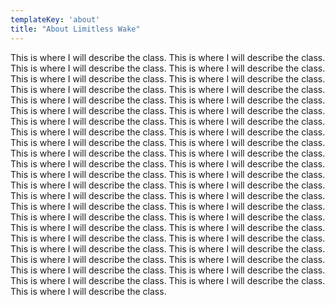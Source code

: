```yaml
---
templateKey: 'about'
title: "About Limitless Wake"
---
```


This is where I will describe the class. This is where I will describe the class. This is where I will describe the class. This is where I will describe the class. This is where I will describe the class. This is where I will describe the class. This is where I will describe the class. This is where I will describe the class. This is where I will describe the class. This is where I will describe the class. This is where I will describe the class. This is where I will describe the class. This is where I will describe the class. This is where I will describe the class. This is where I will describe the class. This is where I will describe the class. This is where I will describe the class. This is where I will describe the class. This is where I will describe the class. This is where I will describe the class. This is where I will describe the class. This is where I will describe the class. This is where I will describe the class. This is where I will describe the class. This is where I will describe the class. This is where I will describe the class. This is where I will describe the class. This is where I will describe the class. This is where I will describe the class. This is where I will describe the class. This is where I will describe the class. This is where I will describe the class. This is where I will describe the class. This is where I will describe the class. This is where I will describe the class. This is where I will describe the class. This is where I will describe the class. This is where I will describe the class. This is where I will describe the class. This is where I will describe the class. This is where I will describe the class. This is where I will describe the class. This is where I will describe the class. This is where I will describe the class. This is where I will describe the class.